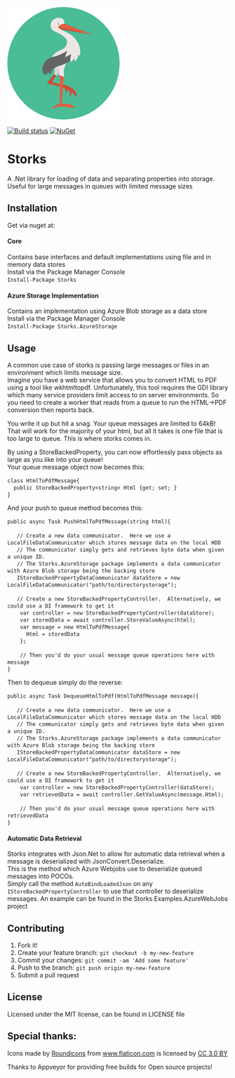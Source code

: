 ![Storks Logo](https://raw.githubusercontent.com/LiamMorrow/Storks/master/stork.png)

[![Build status](https://ci.appveyor.com/api/projects/status/9vsuhammekxpyl1u?svg=true)](https://ci.appveyor.com/project/LiamMorrow/storks)
[![NuGet](https://img.shields.io/nuget/v/Storks.svg)](https://www.nuget.org/packages/Storks/)
# Storks
A .Net library for loading of data and separating properties into storage.  
Useful for large messages in queues with limited message sizes
## Installation
Get via nuget at:
#### Core
Contains base interfaces and default implementations using file and in memory data stores  
Install via the Package Manager Console  
```Install-Package Storks```
#### Azure Storage Implementation
Contains an implementation using Azure Blob storage as a data store  
Install via the Package Manager Console  
```Install-Package Storks.AzureStorage```
## Usage
A common use case of storks is passing large messages or files in an environment which limits message size.  
Imagine you have a web service that allows you to convert HTML to PDF using a tool like wkhtmltopdf.  Unfortunately, this tool requires the GDI library which many service providers limit access to on server environments. So you need to create a worker that reads from a queue to run the HTML->PDF conversion then reports back.  

You write it up but hit a snag.  Your queue messages are limited to 64kB! That will work for the majority of your html, but all it takes is one file that is too large to queue.  This is where storks comes in.  

By using a StoreBackedProperty, you can now effortlessly pass objects as large as you like into your queue!  
Your queue message object now becomes this:  
```
class HtmlToPdfMessage{
  public StoreBackedProperty<string> Html {get; set; } 
}
```
And your push to queue method becomes this:
```
public async Task PushHtmlToPdfMessage(string html){
   
   // Create a new data communicator.  Here we use a LocalFileDataCommunicator which stores message data on the local HDD
   // The communicator simply gets and retrieves byte data when given a unique ID.
   // The Storks.AzureStorage package implements a data communicator with Azure Blob storage being the backing store
   IStoreBackedPropertyDataCommunicator dataStore = new LocalFileDataCommunicator("path/to/directorystorage");
   
   // Create a new StoreBackedPropertyController.  Alternatively, we could use a DI framework to get it
    var controller = new StoreBackedPropertyController(dataStore);
    var storedData = await controller.StoreValueAsync(html);
    var message = new HtmlToPdfMessage{
      Html = storedData
    };
    
    // Then you'd do your usual message queue operations here with message
}
```
Then to dequeue simply do the reverse:

```
public async Task DequeueHtmlToPdf(HtmlToPdfMessage message){
   
   // Create a new data communicator.  Here we use a LocalFileDataCommunicator which stores message data on the local HDD
   // The communicator simply gets and retrieves byte data when given a unique ID.
   // The Storks.AzureStorage package implements a data communicator with Azure Blob storage being the backing store
   IStoreBackedPropertyDataCommunicator dataStore = new LocalFileDataCommunicator("path/to/directorystorage");
   
   // Create a new StoreBackedPropertyController.  Alternatively, we could use a DI framework to get it
    var controller = new StoreBackedPropertyController(dataStore);
    var retrievedData = await controller.GetValueAsync(message.Html);
    
    // Then you'd do your usual message queue operations here with retrievedData
}
```
#### Automatic Data Retrieval
Storks integrates with Json.Net to allow for automatic data retrieval when a message is deserialized with JsonConvert.Deserialize.  
This is the method which Azure Webjobs use to deserialize queued messages into POCOs.  
Simply call the method `AutoBindLoadedJson` on any `IStoreBackedPropertyController` to use that controller to deserialize messages.
An example can be found in the Storks.Examples.AzureWebJobs project

## Contributing
1. Fork it!
2. Create your feature branch: `git checkout -b my-new-feature`
3. Commit your changes: `git commit -am 'Add some feature'`
4. Push to the branch: `git push origin my-new-feature`
5. Submit a pull request
## License
Licensed under the MIT license, can be found in LICENSE file



## Special thanks:
Icons made by <a href="http://www.flaticon.com/authors/roundicons" title="Roundicons">Roundicons</a> from <a href="http://www.flaticon.com" title="Flaticon">www.flaticon.com</a> is licensed by <a href="http://creativecommons.org/licenses/by/3.0/" title="Creative Commons BY 3.0" target="_blank">CC 3.0 BY</a></div>

Thanks to Appveyor for providing free builds for Open source projects!
